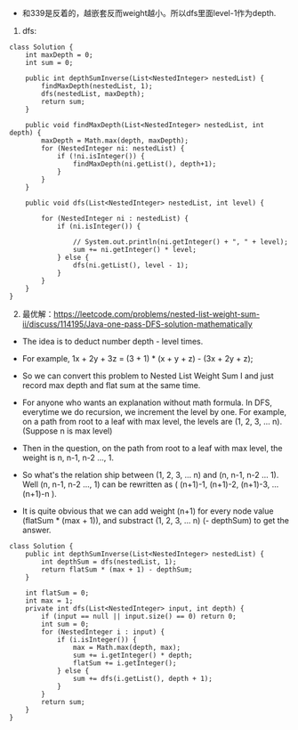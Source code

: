 - 和339是反着的，越嵌套反而weight越小。所以dfs里面level-1作为depth.

1. dfs:
```
class Solution {
    int maxDepth = 0;
    int sum = 0;
    
    public int depthSumInverse(List<NestedInteger> nestedList) {
        findMaxDepth(nestedList, 1);
        dfs(nestedList, maxDepth);
        return sum;
    }
    
    public void findMaxDepth(List<NestedInteger> nestedList, int depth) {
        maxDepth = Math.max(depth, maxDepth);
        for (NestedInteger ni: nestedList) {
            if (!ni.isInteger()) {
                findMaxDepth(ni.getList(), depth+1);
            }
        }
    }
    
    public void dfs(List<NestedInteger> nestedList, int level) {
         
        for (NestedInteger ni : nestedList) {
            if (ni.isInteger()) {
                
                // System.out.println(ni.getInteger() + ", " + level);
                sum += ni.getInteger() * level;
            } else {
                dfs(ni.getList(), level - 1);
            }
        } 
    }
}
```
2. 最优解：https://leetcode.com/problems/nested-list-weight-sum-ii/discuss/114195/Java-one-pass-DFS-solution-mathematically

- The idea is to deduct number depth - level times.
- For example, 1x + 2y + 3z = (3 + 1) * (x + y + z) - (3x + 2y + z);
- So we can convert this problem to Nested List Weight Sum I and just record max depth and flat sum at the same time.

- For anyone who wants an explanation without math formula. In DFS, everytime we do recursion, we increment the level by one. For example, on a path from root to a leaf with max level, the levels are (1, 2, 3, ... n). (Suppose n is max level)

- Then in the question, on the path from root to a leaf with max level, the weight is n, n-1, n-2 ..., 1.

- So what's the relation ship between (1, 2, 3, ... n) and (n, n-1, n-2 ... 1). Well (n, n-1, n-2 ..., 1) can be rewritten as ( (n+1)-1, (n+1)-2, (n+1)-3, ... (n+1)-n ).

- It is quite obvious that we can add weight (n+1) for every node value (flatSum * (max + 1)), and substract (1, 2, 3, ... n) (- depthSum) to get the answer.


```
class Solution {
    public int depthSumInverse(List<NestedInteger> nestedList) {
        int depthSum = dfs(nestedList, 1);
        return flatSum * (max + 1) - depthSum;
    }

    int flatSum = 0;
    int max = 1;
    private int dfs(List<NestedInteger> input, int depth) {
        if (input == null || input.size() == 0) return 0;
        int sum = 0;
        for (NestedInteger i : input) {
            if (i.isInteger()) {
                max = Math.max(depth, max);
                sum += i.getInteger() * depth;
                flatSum += i.getInteger();
            } else {
                sum += dfs(i.getList(), depth + 1);
            }
        }
        return sum;
    }
}
```
